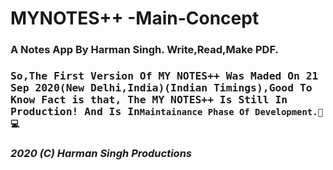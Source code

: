 # MYNOTES++ -Main-Concept
<h3>A Notes App By Harman Singh. Write,Read,Make PDF.<h3>
<tt>So,The First Version Of MY NOTES++ Was Maded On 21 Sep 2020(New Delhi,India)(Indian Timings),Good To Know Fact is that, The MY NOTES++ Is Still In Production! And Is In</tt><code>Maintainance Phase Of Development.🦅💻</code>
<b><i><h4>2020 (C) Harman Singh Productions</h4></b></i>

